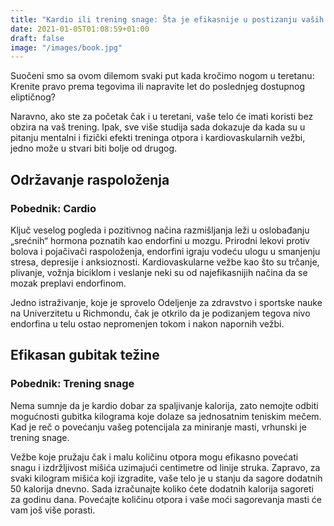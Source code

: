 ```yaml
---
title: "Kardio ili trening snage: Šta je efikasnije u postizanju vaših ciljeva?"
date: 2021-01-05T01:08:59+01:00
draft: false
image: "/images/book.jpg"
---
```


Suočeni smo sa ovom dilemom svaki put kada kročimo nogom u teretanu: Krenite pravo prema tegovima ili napravite let do poslednjeg dostupnog eliptičnog?

Naravno, ako ste za početak čak i u teretani, vaše telo će imati koristi bez obzira na vaš trening. Ipak, sve više studija sada dokazuje da kada su u pitanju mentalni i fizički efekti treninga otpora i kardiovaskularnih vežbi, jedno može u stvari biti bolje od drugog.

## Održavanje raspoloženja
### Pobednik: Cardio

Ključ veselog pogleda i pozitivnog načina razmišljanja leži u oslobađanju „srećnih“ hormona poznatih kao endorfini u mozgu. Prirodni lekovi protiv bolova i pojačivači raspoloženja, endorfini igraju vodeću ulogu u smanjenju stresa, depresije i anksioznosti. Kardiovaskularne vežbe kao što su trčanje, plivanje, vožnja biciklom i veslanje neki su od najefikasnijih načina da se mozak preplavi endorfinom.

Jedno istraživanje, koje je sprovelo Odeljenje za zdravstvo i sportske nauke na Univerzitetu u Richmondu, čak je otkrilo da je podizanjem tegova nivo endorfina u telu ostao nepromenjen tokom i nakon napornih vežbi.

## Efikasan gubitak težine
### Pobednik: Trening snage

Nema sumnje da je kardio dobar za spaljivanje kalorija, zato nemojte odbiti mogućnosti gubitka kilograma koje dolaze sa jednosatnim teniskim mečem. Kad je reč o povećanju vašeg potencijala za miniranje masti, vrhunski je trening snage.

Vežbe koje pružaju čak i malu količinu otpora mogu efikasno povećati snagu i izdržljivost mišića uzimajući centimetre od linije struka. Zapravo, za svaki kilogram mišića koji izgradite, vaše telo je u stanju da sagore dodatnih 50 kalorija dnevno. Sada izračunajte koliko ćete dodatnih kalorija sagoreti za godinu dana. Povećajte količinu otpora i vaše moći sagorevanja masti će vam još više porasti.
